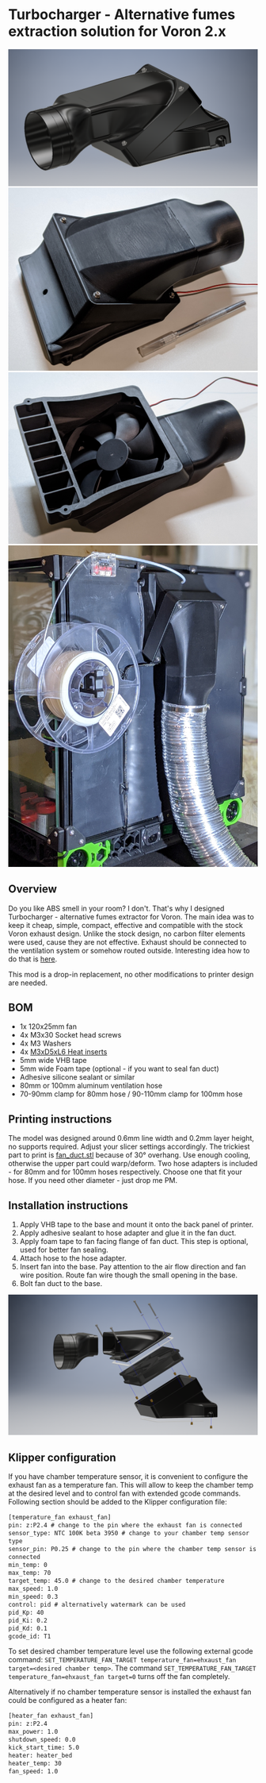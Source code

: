 # Turbocharger - Alternative fumes extraction solution for Voron 2.x
![Render](img/turbocharger.png)
![Assembly Top View](img/assembly_top.jpg)
![Assembly Bottom View](img/assembly_bottom.jpg)
![Installed](img/installed.jpg)

## Overview
Do you like ABS smell in your room? I don't. That's why I designed Turbocharger - alternative fumes extractor for Voron. The main idea was to keep it cheap, simple, compact, effective and compatible with the stock Voron exhaust design. Unlike the stock design, no carbon filter elements were used, cause they are not effective. Exhaust should be connected to the ventilation system or somehow routed outside. Interesting idea how to do that is [here](https://www.thingiverse.com/thing:4148187). 

This mod is a drop-in replacement, no other modifications to printer design are needed.

## BOM
* 1x 120x25mm fan
* 4x M3x30 Socket head screws
* 4x M3 Washers
* 4x [M3xD5xL6 Heat inserts](https://aliexpress.com/item/4000232858343.html)
* 5mm wide VHB tape
* 5mm wide Foam tape (optional - if you want to seal fan duct)
* Adhesive silicone sealant or similar
* 80mm or 100mm aluminum ventilation hose
* 70-90mm clamp for 80mm hose / 90-110mm clamp for 100mm hose

## Printing instructions
The model was designed around 0.6mm line width and 0.2mm layer height, no supports required. Adjust your slicer settings accordingly. The trickiest part to print is [fan_duct.stl](./fan_duct.stl) because of 30° overhang. Use enough cooling, otherwise the upper part could warp/deform. Two hose adapters is included - for 80mm and for 100mm hoses respectively. Choose one that fit your hose. If you need other diameter - just drop me PM.

## Installation instructions
1. Apply VHB tape to the base and mount it onto the back panel of printer.
2. Apply adhesive sealant to hose adapter and glue it in the fan duct.
3. Apply foam tape to fan facing flange of fan duct. This step is optional, used for better fan sealing.
4. Attach hose to the hose adapter.
5. Insert fan into the base. Pay attention to the air flow direction and fan wire position. Route fan wire though the small opening in the base.
6. Bolt fan duct to the base.

![Explosion Diagram](img/explode.png)

## Klipper configuration
If you have chamber temperature sensor, it is convenient to configure the exhaust fan as a temperature fan. This will allow to keep the chamber temp at the desired level and to control fan with extended gcode commands. Following section should be added to the Klipper configuration file:
```
[temperature_fan exhaust_fan]
pin: z:P2.4 # change to the pin where the exhaust fan is connected
sensor_type: NTC 100K beta 3950 # change to your chamber temp sensor type
sensor_pin: P0.25 # change to the pin where the chamber temp sensor is connected
min_temp: 0
max_temp: 70
target_temp: 45.0 # change to the desired chamber temperature
max_speed: 1.0
min_speed: 0.3
control: pid # alternatively watermark can be used
pid_Kp: 40
pid_Ki: 0.2
pid_Kd: 0.1
gcode_id: T1
```
To set desired chamber temperature level use the following external gcode command: `SET_TEMPERATURE_FAN_TARGET temperature_fan=ehxaust_fan target=<desired chamber temp>`. The command `SET_TEMPERATURE_FAN_TARGET temperature_fan=ehxaust_fan target=0` turns off the fan completely.

Alternatively if no chamber temperature sensor is installed the exhaust fan could be configured as a heater fan:
```
[heater_fan exhaust_fan]
pin: z:P2.4
max_power: 1.0
shutdown_speed: 0.0
kick_start_time: 5.0
heater: heater_bed
heater_temp: 30
fan_speed: 1.0
```
